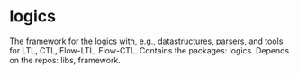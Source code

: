 # logics
The framework for the logics with, e.g., datastructures, parsers, and tools for LTL, CTL, Flow-LTL, Flow-CTL. Contains the packages: logics. Depends on the repos: libs, framework.
